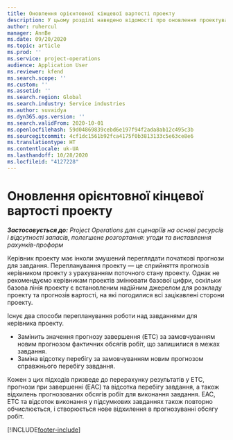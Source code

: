 ```yaml
---
title: Оновлення орієнтовної кінцевої вартості проекту
description: У цьому розділі наведено відомості про оновлення проектування обсягів робіт для проекту.
author: ruhercul
manager: AnnBe
ms.date: 09/20/2020
ms.topic: article
ms.prod: ''
ms.service: project-operations
audience: Application User
ms.reviewer: kfend
ms.search.scope: ''
ms.custom: ''
ms.assetid: ''
ms.search.region: Global
ms.search.industry: Service industries
ms.author: suvaidya
ms.dyn365.ops.version: ''
ms.search.validFrom: 2020-10-01
ms.openlocfilehash: 59d04869839cebd6e197f94f2ada8ab12c495c3b
ms.sourcegitcommit: 4cf1dc1561b92fca4175f0b3813133c5e63ce8e6
ms.translationtype: HT
ms.contentlocale: uk-UA
ms.lasthandoff: 10/28/2020
ms.locfileid: "4127228"
---
```

# <a name="update-estimate-at-completion"></a>Оновлення орієнтовної кінцевої вартості проекту

_**Застосовується до:** Project Operations для сценаріїв на основі ресурсів і відсутності запасів, полегшене розгортання: угоди та виставлення рахунків-проформ_

Керівник проекту має інколи змушений переглядати початкові прогнози для завдання. Перепланування проекту — це сприйняття прогнозів керівником проекту з урахуванням поточного стану проекту. Однак не рекомендуємо керівникам проектів змінювати базової цифри, оскільки базова лінія проекту є встановленим надійним джерелом для розкладу проекту та прогнозів вартості, на які погодилися всі зацікавлені сторони проекту.

Існує два способи перепланування роботи над завданнями для керівника проекту.

- Замінить значення прогнозу завершення (ETC) за замовчуванням новим прогнозом фактичних обсягів робіт, що залишилися в межах завдання. 
- Заміна відсотку перебігу за замовчуванням новим прогнозом справжнього перебігу завдання.

Кожен з цих підходів призведе до перерахунку результатів у ETC, прогнози при завершенні (EAC) та відсотка перебігу завдання, а також відхилень прогнозованих обсягів робіт для виконання завдання. EAC, ETC та відсоток виконання у підсумкових завданнях також повторно обчислюється, і створюється нове відхилення в прогнозуванні обсягу робіт.


[!INCLUDE[footer-include](../includes/footer-banner.md)]